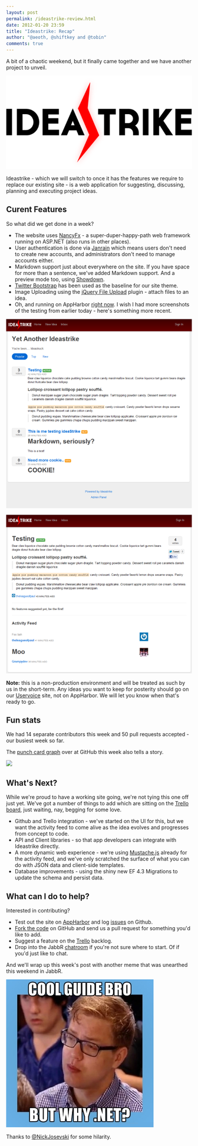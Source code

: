 ```yaml
--- 
layout: post
permalink: /ideastrike-review.html
date: 2012-01-20 23:59
title: "Ideastrike: Recap"
author: "@aeoth, @shiftkey and @tobin"
comments: true
---
```


A bit of a chaotic weekend, but it finally came together and we have another project to unveil.

![](/img/week3-recap-logo.png)

Ideastrike - which we will switch to once it has the features we require to replace our existing site - is a web application for suggesting, discussing, planning and executing project ideas.

## Curent Features

So what did we get done in a week?

 * The website uses [NancyFx](http://nancyfx.org/) - a super-duper-happy-path web framework running on ASP.NET (also runs in other places).
 * User authentication is done via [Janrain](http://www.janrain.com/products/engage) which means users don't need to create new accounts, and administrators don't need to manage accounts either.
 * Markdown support just about everywhere on the site. If you have space for more than a sentence, we've added Markdown support. And a preview mode too, using [Showdown](http://showdown.im).
 * [Twitter Bootstrap](http://twitter.github.com/bootstrap) has been used as the baseline for our site theme.
 * Image Uploading using the [jQuery File Upload](http://blueimp.github.com/jQuery-File-Upload/) plugin - attach files to an idea.
 * Oh, and running on AppHarbor [right now](http://ideastrike.apphb.com/). I wish I had more screenshots of the testing from earlier today - here's something more recent.

![](/img/week3-recap-main.png)

![](/img/week3-recap-idea.png)

**Note:** this is a non-production environment and will be treated as such by us in the short-term. Any ideas you want to keep for posterity should go on our [Uservoice](https://code52.uservoice.com/forums/143105-code-52) site, not on AppHarbor. We will let you know when that's ready to go.


## Fun stats

We had 14 separate contributors this week and 50 pull requests accepted - our busiest week so far.

The [punch card graph](https://github.com/Code52/Ideastrike/graphs/punch_card) over at GitHub this week also tells a story.

<img src="https://chart.googleapis.com/chart?chs=800x300&amp;chds=-1,24,-1,7,0,11&amp;chf=bg,s,efefef&amp;chd=t:0,1,2,3,4,5,6,7,8,9,10,11,12,13,14,15,16,17,18,19,20,21,22,23,0,1,2,3,4,5,6,7,8,9,10,11,12,13,14,15,16,17,18,19,20,21,22,23,0,1,2,3,4,5,6,7,8,9,10,11,12,13,14,15,16,17,18,19,20,21,22,23,0,1,2,3,4,5,6,7,8,9,10,11,12,13,14,15,16,17,18,19,20,21,22,23,0,1,2,3,4,5,6,7,8,9,10,11,12,13,14,15,16,17,18,19,20,21,22,23,0,1,2,3,4,5,6,7,8,9,10,11,12,13,14,15,16,17,18,19,20,21,22,23,0,1,2,3,4,5,6,7,8,9,10,11,12,13,14,15,16,17,18,19,20,21,22,23,0,1,2,3,4,5,6,7,8,9,10,11,12,13,14,15,16,17,18,19,20,21,22,23|0,0,0,0,0,0,0,0,0,0,0,0,0,0,0,0,0,0,0,0,0,0,0,0,1,1,1,1,1,1,1,1,1,1,1,1,1,1,1,1,1,1,1,1,1,1,1,1,2,2,2,2,2,2,2,2,2,2,2,2,2,2,2,2,2,2,2,2,2,2,2,2,3,3,3,3,3,3,3,3,3,3,3,3,3,3,3,3,3,3,3,3,3,3,3,3,4,4,4,4,4,4,4,4,4,4,4,4,4,4,4,4,4,4,4,4,4,4,4,4,5,5,5,5,5,5,5,5,5,5,5,5,5,5,5,5,5,5,5,5,5,5,5,5,6,6,6,6,6,6,6,6,6,6,6,6,6,6,6,6,6,6,6,6,6,6,6,6,7,7,7,7,7,7,7,7,7,7,7,7,7,7,7,7,7,7,7,7,7,7,7,7|0,2,1,2,0,1,1,0,1,2,1,4,0,2,0,0,3,8,5,5,5,3,5,7,10,7,1,0,0,0,0,0,1,1,3,0,2,1,1,1,0,3,2,0,2,2,0,0,1,0,0,0,0,0,1,0,8,0,1,2,1,3,0,1,1,2,0,0,2,1,0,0,1,1,1,0,0,0,0,0,0,0,1,1,1,0,0,1,0,1,1,0,1,2,0,1,0,0,0,0,3,0,0,0,0,0,0,1,0,2,0,1,2,0,4,7,2,0,0,2,1,1,0,0,0,0,0,0,0,1,0,1,0,0,0,2,2,2,1,2,4,6,1,4,2,0,0,1,0,0,0,0,0,1,3,2,3,8,5,11,7,2,0,2,3,1,2,2,0,0,0,0,0,0,0,0,0,0,0,0,0,0,0,0,0,0,0,0,0,0,0,0&amp;chxt=x,y&amp;chm=o,333333,1,1.0,25.0&amp;chxl=0:||12am|1|2|3|4|5|6|7|8|9|10|11|12pm|1|2|3|4|5|6|7|8|9|10|11||1:||Sun|Mon|Tue|Wed|Thr|Fri|Sat|&amp;cht=s">


## What's Next?

While we're proud to have a working site going, we're not tying this one off just yet. We've got a number of things to add which are sitting on the [Trello board](https://trello.com/board/ideastrike/4f137b417201526045146b8a), just waiting, nay, begging for some love.

 * Github and Trello integration - we've started on the UI for this, but we want the activity feed to come alive as the idea evolves and progresses from concept to code.
 * API and Client libraries - so that app developers can integrate with Ideastrike directly.
 * A more dynamic web experience - we're using [Mustache.js](https://github.com/janl/mustache.js) already for the activity feed, and we've only scratched the surface of what you can do with JSON data and client-side templates.
 * Database improvements - using the shiny new EF 4.3 Migrations to update the schema and persist data.


## What can I do to help?

Interested in contributing?

 * Test out the site on [AppHarbor](http://ideastrike.apphb.com/) and log [issues](http://github.com/Code52/Ideastrike/issues) on Github. 
 * [Fork the code](http://code52.org/contributing.html) on GitHub and send us a pull request for something you'd like to add.
 * Suggest a feature on the [Trello](https://trello.com/board/ideastrike/4f137b417201526045146b8a) backlog.
 * Drop into the JabbR [chatroom](http://jabbr.net/#/rooms/code52) if you're not sure where to start. Of if you'd just like to chat.

And we'll wrap up this week's post with another meme that was unearthed this weekend in JabbR.

![](/img/why-dot-net.png)

Thanks to [@NickJosevski](http://twitter.com/nickjosevski) for some hilarity.